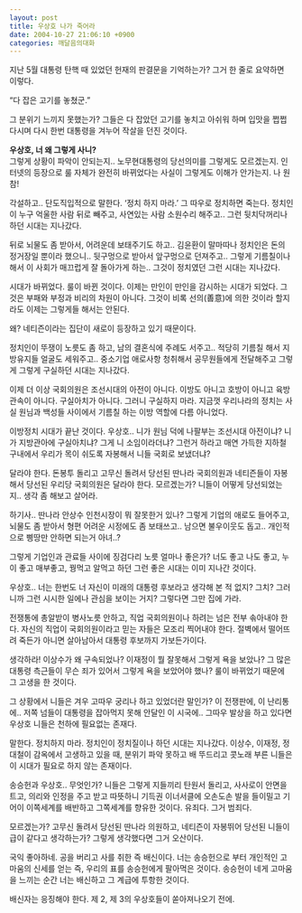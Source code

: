 ```yaml
---
layout: post
title: 우상호 나가 죽어라
date: 2004-10-27 21:06:10 +0900
categories: 깨달음의대화
---
```

지난 5월 대통령 탄핵 때 있었던 헌재의 판결문을 기억하는가? 그거 한 줄로 요약하면 이렇다.    
  
“다 잡은 고기를 놓쳤군.”    
  
그 분위기 느끼지 못했는가? 그들은 다 잡았던 고기를 놓치고 아쉬워 하며 입맛을 쩝쩝 다시며 다시 한번 대통령을 겨누어 작살을 던진 것이다.    
  
**우상호, 너 왜 그렇게 사니?**   
그렇게 상황이 파악이 안되는지.. 노무현대통령의 당선의미를 그렇게도 모르겠는지. 인터넷의 등장으로 룰 자체가 완전히 바뀌었다는 사실이 그렇게도 이해가 안가는지. 나 원 참!    
  
각설하고.. 단도직입적으로 말한다. ‘정치 하지 마라.’ 그 따우로 정치하면 죽는다. 정치인이 누구 억울한 사람 뒤로 빼주고, 사연있는 사람 소원수리 해주고.. 그런 뒷치닥꺼리나 하던 시대는 지나갔다. 
  
  
뒤로 뇌물도 좀 받아서, 어려운데 보태주기도 하고.. 김윤환이 말마따나 정치인은 돈의 정거장일 뿐이라 했으니.. 뒷구멍으로 받아서 앞구멍으로 던져주고.. 그렇게 기름칠이나 해서 이 사회가 매끄럽게 잘 돌아가게 하는.. 그것이 정치였던 그런 시대는 지나갔다.    
  
시대가 바뀌었다. 룰이 바뀐 것이다. 이제는 만인이 만인을 감시하는 시대가 되었다. 그것은 부패와 부정과 비리의 차원이 아니다. 그것이 비록 선의(善意)에 의한 것이라 할지라도 이제는 그렇게들 해서는 안된다.    
  
왜? 네티즌이라는 집단이 새로이 등장하고 있기 때문이다.    
  
정치인이 뚜쟁이 노릇도 좀 하고, 남의 결혼식에 주례도 서주고.. 적당히 기름칠 해서 지방유지들 얼굴도 세워주고.. 중소기업 애로사항 청취해서 공무원들에게 전달해주고 그렇게 그렇게 구실하던 시대는 지나갔다.    
  
이제 더 이상 국회의원은 조선시대의 아전이 아니다. 이방도 아니고 호방이 아니고 육방관속이 아니다. 구실아치가 아니다. 그러니 구실하지 마라. 지금껏 우리나라의 정치는 사실 원님과 백성들 사이에서 기름칠 하는 이방 역할에 다름 아니었다.    
  
이방정치 시대가 끝난 것이다. 우상호.. 니가 원님 덕에 나팔부는 조선시대 아전이냐? 니가 지방관아에 구실아치냐? 그게 니 소임이라더냐? 그런거 하라고 매연 가득한 지하철 구내에서 우리가 목이 쉬도록 자봉해서 니들 국회로 보냈더냐?    
  
달라야 한다. 돈봉투 돌리고 고무신 돌려서 당선된 딴나라 국회의원과 네티즌들이 자봉해서 당선된 우리당 국회의원은 달라야 한다. 모르겠는가? 니들이 어떻게 당선되었는지.. 생각 좀 해보고 살어라. 
  
  
하기사.. 딴나라 안상수 인천시장이 뭐 잘못한거 있나? 그렇게 기업의 애로도 들어주고, 뇌물도 좀 받아서 형편 어려운 시정에도 좀 보태쓰고.. 남으면 불우이웃도 돕고.. 개인적으로 삥땅만 안하면 되는거 아녀..?    
  
그렇게 기업인과 관료들 사이에 징검다리 노릇 얼마나 좋은가? 너도 좋고 나도 좋고, 누이 좋고 매부좋고, 꿩먹고 알먹고 하던 그런 좋은 시대는 이미 지나간 것이다.    
  
우상호.. 너는 한번도 너 자신이 미래의 대통령 후보라고 생각해 본 적 없지? 그치? 그러니까 그런 시시한 일에나 관심을 보이는 거지? 그렇다면 그만 집에 가라.    
  
전쟁통에 총알받이 병사노릇 안하고, 직업 국회의원이나 하려는 넘은 전부 솎아내야 한다. 자신의 직업이 국회의원이라고 믿는 자들은 모조리 찍어내야 한다. 절벽에서 떨어뜨려 죽든가 아니면 살아남아서 대통령 후보까지 가보든가이다.    
  
생각하라! 이상수가 왜 구속되었나? 이재정이 뭘 잘못해서 그렇게 욕을 보았나? 그 많은 대통령 측근들이 무슨 죄가 있어서 그렇게 욕을 보았어야 했나? 룰이 바뀌었기 때문에 그 고생을 한 것이다.    
  
그 상황에서 니들은 겨우 고따우 궁리나 하고 있었더란 말인가? 이 전쟁판에, 이 난리통에.. 저쪽 넘들이 대통령을 잡아먹지 못해 안달인 이 시국에.. 그따우 발상을 하고 있다면 우상호 니들은 천하에 필요없는 존재다. 
  
  
말한다. 정치하지 마라. 정치인이 정치질이나 하던 시대는 지나갔다. 이상수, 이재정, 정대철이 감옥에서 고생하고 있을 때, 분위기 파악 못하고 배 뚜드리고 콧노래 부른 니들은 이 시대가 필요로 하지 않는 존재이다.    
  
송승헌과 우상호.. 무엇인가? 니들은 그렇게 지들끼리 탄원서 돌리고, 사사로이 안면을 트고, 의리와 인정을 주고 받고 따뜻하니 기득권 이너서클에 오손도손 발을 들이밀고 기어이 이쪽세계를 배반하고 그쪽세계를 향유한 것이다. 유죄다. 그거 범죄다.    
  
모르겠는가? 고무신 돌려서 당선된 딴나라 의원하고, 네티즌이 자봉뛰어 당선된 니들이 급이 같다고 생각하는가? 그렇게 생각했다면 그거 오산이다. 
  
  
국익 좋아하네. 공을 버리고 사를 취한 즉 배신이다. 너는 송승헌으로 부터 개인적인 고마움의 신세를 얻는 즉, 우리의 표를 송승헌에게 팔아먹은 것이다. 송승헌이 네게 고마움을 느끼는 순간 너는 배신하고 그 계급에 투항한 것이다.    
  
배신자는 응징해야 한다. 제 2, 제 3의 우상호들이 쏟아져나오기 전에.